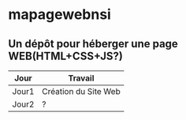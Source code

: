 # mapagewebnsi
Un dépôt pour héberger une page WEB(HTML+CSS+JS?)
---------------------------------
|Jour|Travail|
|---|---|
|Jour1| Création du Site Web|
|Jour2|?|
